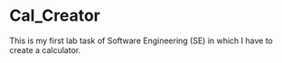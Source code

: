 # Cal_Creator
This is my first lab task of Software Engineering (SE) in which I have to create a calculator.
